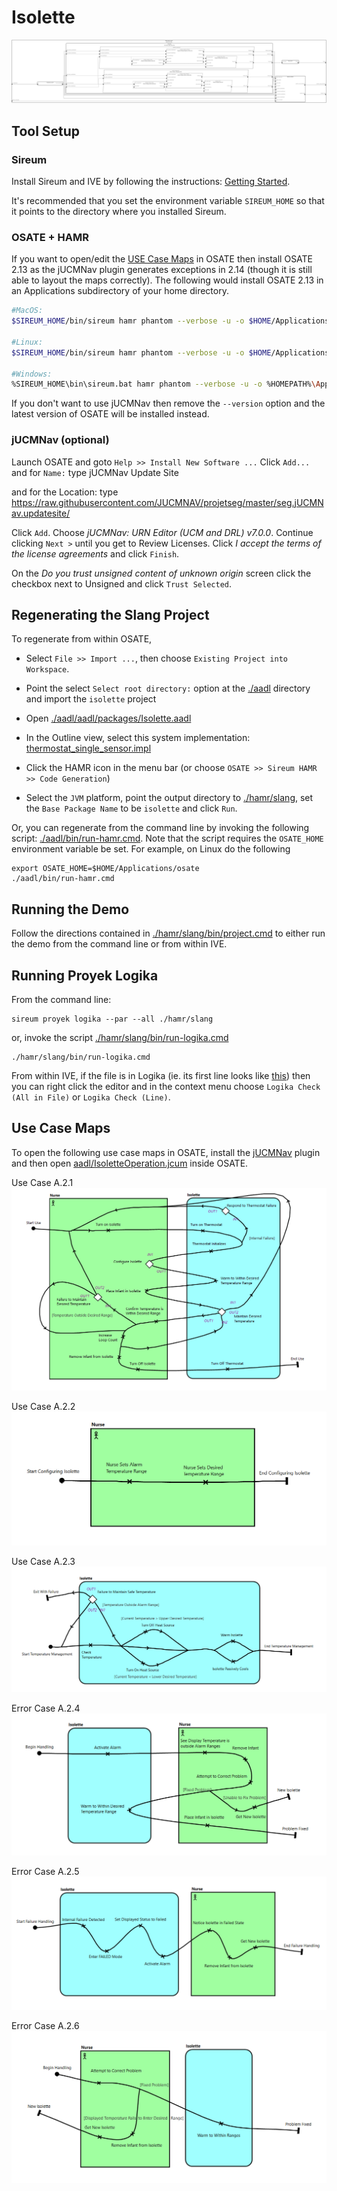 # Isolette

![arch](aadl/diagrams/arch.svg)

## Tool Setup

### Sireum
Install Sireum and IVE by following the instructions: [Getting Started](https://sireum.org/getting-started/).  

It's recommended that you set the environment variable ``SIREUM_HOME`` so that it points to the directory where you installed Sireum.

### OSATE + HAMR

If you want to open/edit the [USE Case Maps](#use-case-maps) in OSATE then install OSATE 2.13 as the jUCMNav plugin generates exceptions in 2.14 (though it is still able to layout the maps correctly).  The following would install OSATE 2.13 in an Applications subdirectory of your home directory.

```bash
#MacOS:
$SIREUM_HOME/bin/sireum hamr phantom --verbose -u -o $HOME/Applications/osate.app --version 2.13.0-vfinal

#Linux: 
$SIREUM_HOME/bin/sireum hamr phantom --verbose -u -o $HOME/Applications/osate --version 2.13.0-vfinal

#Windows: 
%SIREUM_HOME\bin\sireum.bat hamr phantom --verbose -u -o %HOMEPATH%\Applications\osate --version 2.13.0-vfinal
```

If you don't want to use jUCMNav then remove the ``--version`` option and the latest version of OSATE will be installed instead.

### jUCMNav (optional)

Launch OSATE and goto ``Help >> Install New Software ...``  Click ``Add...`` and for ``Name:`` type  jUCMNav Update Site 

and for the Location: type 
https://raw.githubusercontent.com/JUCMNAV/projetseg/master/seg.jUCMNav.updatesite/

Click ``Add``.  Choose *jUCMNav: URN Editor (UCM and DRL) v7.0.0*.  Continue clicking ``Next >`` until you get to Review Licenses.  Click *I accept the terms of the license agreements*  and click ``Finish``.

On the *Do you trust unsigned content of unknown origin* screen click the checkbox next to Unsigned and click ``Trust Selected``.



## Regenerating the Slang Project

To regenerate from within OSATE, 

- Select ``File >> Import ...``, then choose ``Existing Project into Workspace``.

- Point the select ``Select root directory:`` option at the [./aadl](./aadl) directory
  and import the ``isolette`` project

- Open [./aadl/aadl/packages/Isolette.aadl](./aadl/aadl/packages/Isolette.aadl)

- In the Outline view, select this system implementation: [thermostat_single_sensor.impl](./aadl/aadl/packages/Isolette.aadl#L171)

- Click the HAMR icon in the menu bar (or choose ``OSATE >> Sireum HAMR >> Code Generation``)

- Select the ``JVM`` platform, point the output directory to [./hamr/slang](./hamr/slang/), set the ``Base Package Name`` to be ``isolette`` and click ``Run``.


Or, you can regenerate from the command line by invoking the following script: [./aadl/bin/run-hamr.cmd](./aadl/bin/run-hamr.cmd).  Note that the script requires the ``OSATE_HOME`` environment variable be set.  For example, on Linux do the following

```
export OSATE_HOME=$HOME/Applications/osate
./aadl/bin/run-hamr.cmd
```



## Running the Demo

Follow the directions contained in [./hamr/slang/bin/project.cmd](./hamr/slang/bin/project.cmd#L19-L50) to either run the demo from the command line or from within IVE.

## Running Proyek Logika

From the command line:

```
sireum proyek logika --par --all ./hamr/slang
```

or, invoke the script [./hamr/slang/bin/run-logika.cmd](./hamr/slang/bin/run-logika.cmd)

```
./hamr/slang/bin/run-logika.cmd
```

From within IVE, if the file is in Logika (ie. its first line looks like [this](./hamr/slang/src/main/component/isolette/Monitor/Manage_Alarm_impl_thermostat_monitor_temperature_manage_alarm.scala#L1)) then you can right click the editor and in the context menu choose ``Logika Check (All in File)`` or ``Logika Check (Line)``.

## Use Case Maps

To open the following use case maps in OSATE, install the [jUCMNav](#jucmnav-optional) plugin and then open [aadl/IsoletteOperation.jcum](aadl/IsoletteOperation.jucm) inside OSATE.

Use Case A.2.1
![UC A.2.1](aadl/use_case_pictures/UC_A.2.1.png)

Use Case A.2.2
![UC A.2.2](aadl/use_case_pictures/UC_A.2.2.png)

Use Case A.2.3
![UC A.2.3](aadl/use_case_pictures/UC_A.2.3.png)

Error Case A.2.4
![EC A.2.4](aadl/use_case_pictures/EC_A.2.4.png)

Error Case A.2.5
![EC A.2.5](aadl/use_case_pictures/EC_A.2.5.png)

Error Case A.2.6
![EC A.2.6](aadl/use_case_pictures/EC_A.2.6.png)

